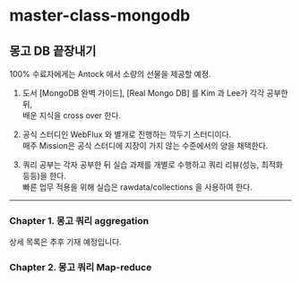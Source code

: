 # master-class-mongodb

몽고 DB 끝장내기
---
100% 수료자에게는 Antock 에서 소량의 선물을 제공할 예정. 


1. 도서 [MongoDB 완벽 가이드], [Real Mongo DB] 를 Kim 과 Lee가 각각 공부한 뒤, \
  배운 지식을 cross over 한다. 

2. 공식 스터디인 WebFlux 와 별개로 진행하는 깍두기 스터디이다. \
  매주 Mission은 공식 스터디에 지장이 가지 않는 수준에서의 양을 채택한다. 

3. 쿼리 공부는 각자 공부한 뒤 실습 과제를 개별로 수행하고 쿼리 리뷰(성능, 최적화 등등)을 한다. \
  빠른 업무 적용을 위해 실습은 rawdata/collections 을 사용하여 한다.

---

### Chapter 1. 몽고 쿼리 aggregation
상세 목록은 추후 기재 예정입니다.
### Chapter 2. 몽고 쿼리 Map-reduce


